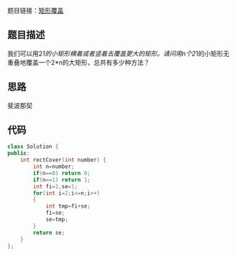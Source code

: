 题目链接：[矩形覆盖](https://www.nowcoder.com/practice/72a5a919508a4251859fb2cfb987a0e6?tpId=13&tqId=11163&tPage=1&rp=1&ru=/ta/coding-interviews&qru=/ta/coding-interviews/question-ranking)

## 题目描述

我们可以用2*1的小矩形横着或者竖着去覆盖更大的矩形。请问用n个2*1的小矩形无重叠地覆盖一个2*n的大矩形，总共有多少种方法？

## 思路

斐波那契

## 代码

```cpp
class Solution {
public:
    int rectCover(int number) {
        int n=number;
        if(n==0) return 0;
        if(n==1) return 1;
        int fi=1,se=1;
        for(int i=2;i<=n;i++)
        {
            int tmp=fi+se;
            fi=se;
            se=tmp;
        }
        return se;
    }
};
```

